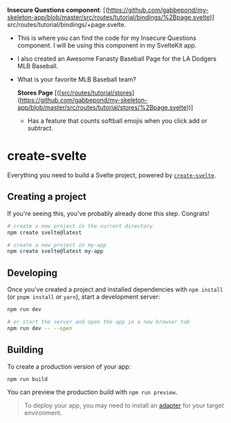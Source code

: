 
**Insecure Questions component**: [(https://github.com/gabbepond/my-skeleton-app/blob/master/src/routes/tutorial/bindings/%2Bpage.svelte)]
src/routes/tutorial/bindings/+page.svelte.
- This is where you can find the code for my Insecure Questions component. I will be using this component in my SvelteKit app.
- I also created an Awesome Fanasty Baseball Page for the LA Dodgers MLB Baseball.
- What is your favorite MLB Baseball team?


  **Stores Page**
  [([[src/routes/tutorial/stores](https://github.com/gabbepond/my-skeleton-app/tree/master/src/routes/tutorial/stores)](https://github.com/gabbepond/my-skeleton-app/blob/master/src/routes/tutorial/stores/%2Bpage.svelte))]
  - Has a feature that counts softball emojis when you click add or subtract.

# create-svelte

Everything you need to build a Svelte project, powered by [`create-svelte`](https://github.com/sveltejs/kit/tree/main/packages/create-svelte).

## Creating a project

If you're seeing this, you've probably already done this step. Congrats!

```bash
# create a new project in the current directory
npm create svelte@latest

# create a new project in my-app
npm create svelte@latest my-app
```

## Developing

Once you've created a project and installed dependencies with `npm install` (or `pnpm install` or `yarn`), start a development server:

```bash
npm run dev

# or start the server and open the app in a new browser tab
npm run dev -- --open
```

## Building

To create a production version of your app:

```bash
npm run build
```

You can preview the production build with `npm run preview`.

> To deploy your app, you may need to install an [adapter](https://kit.svelte.dev/docs/adapters) for your target environment.




